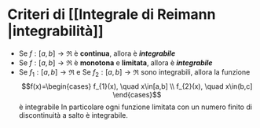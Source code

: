 # Criteri di [[Integrale di Reimann |integrabilità]]

- Se $f:[a,b]\to\Re$ è **continua**, allora è ***integrabile***
- Se $f:[a,b]\to\Re$ è **monotona** e **limitata**, allora è ***integrabile***
- Se $f_{1}:[a,b]\to\Re$ e Se $f_{2}:[a,b]\to\Re$ sono integrabili, allora la funzione
$$f(x)=\begin{cases}
f_{1}(x), \quad x\in[a,b] \\
f_{2}(x), \quad x\in(b,c]
\end{cases}$$
	è integrabile
	In particolare ogni funzione limitata con un numero finito di discontinuità a salto è integrabile.